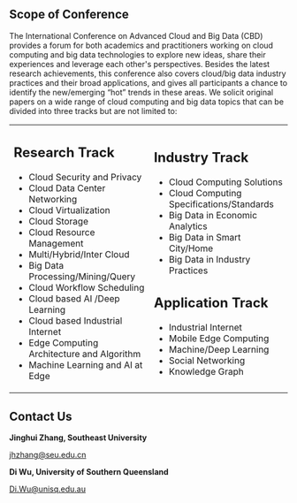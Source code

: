 <h2>Scope of Conference</h2>
<p>The International Conference on Advanced Cloud and Big Data (CBD) provides a forum for both academics and practitioners working on cloud computing and big data technologies to explore new ideas, share their experiences and leverage each other's perspectives. Besides the latest research achievements, this conference also covers cloud/big data industry practices and their broad applications, and gives all participants a chance to identify the new/emerging “hot” trends in these areas. We solicit original papers on a wide range of cloud computing and big data topics that can be divided into three tracks but are not limited to:</p>

<table style="margin-left: auto; margin-right: auto;">
    <tr>
        <td>
            <h2>Research Track</h2>
            <ul>
                <li>Cloud Security and Privacy</li>
                <li>Cloud Data Center Networking</li>
                <li>Cloud Virtualization</li>
                <li>Cloud Storage</li>
                <li>Cloud Resource Management</li>
                <li>Multi/Hybrid/Inter Cloud</li>
                <li>Big Data Processing/Mining/Query</li>
                <li>Cloud Workflow Scheduling</li>
                <li>Cloud based AI /Deep Learning</li>
                <li>Cloud based Industrial Internet</li>
                <li>Edge Computing Architecture and Algorithm</li>
                <li>Machine Learning and AI at Edge</li>
            </ul>
        </td>
        <td>
            <h2>Industry Track</h2>
            <ul>
                <li>Cloud Computing Solutions</li>
                <li>Cloud Computing Specifications/Standards</li>
                <li>Big Data in Economic Analytics</li>
                <li>Big Data in Smart City/Home</li>
                <li>Big Data in Industry Practices</li>
            </ul>
            <h2>Application Track</h2>
            <ul>
<li>	Industrial Internet</li>
<li>	Mobile Edge Computing</li>
<li>	Machine/Deep Learning</li>
<li>	Social Networking</li>
<li>	Knowledge Graph</li>
</ul>
        </td>
    </tr>
</table>

<h2>Contact Us</h2>

**Jinghui Zhang, Southeast University**


<a href="mailto:jhzhang@seu.edu.cn">jhzhang@seu.edu.cn</a>

**Di Wu, University of Southern Queensland**

<a href="mailto:Di.Wu@unisq.edu.au">Di.Wu@unisq.edu.au</a>
  